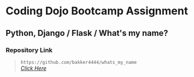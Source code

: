 # Coding Dojo Bootcamp Assignment
## Python, Django / Flask / What's my name?

### Repository Link  

> ``` https://github.com/bakker4444/whats_my_name ```  
> _[Click Here](https://github.com/bakker4444/whats_my_name)_  
